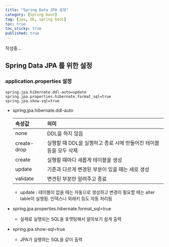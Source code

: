 ```yaml
---
title: "Spring Data JPA 설정"
category: [Spring boot]
tag: [jpa, db, spring boot]
toc: true
toc_sticky: true
published: true
---
```

작성중...

## Spring Data JPA 를 위한 설정

### application.properties 설정 
```properties
spring.jpa.hibernate.ddl-auto=update
spring.jpa.properties.hibernate.format_sql=true
spring.jpa.show-sql=true
```

- spring.jpa.hibernate.ddl-auto

    |   속성값          |    의미    |
    |   :---            |   :---    |
    |    none           |   DDL을 하지 않음                                                 |
    |    create-drop    |   실행할 때 DDL을 실행하고 종료 시에 만들어진 테이블 등을 모두 삭제   |
    |    create         |   실행할 때마다 새롭게 테이블을 생성                                |
    |    update         |   기존과 다르게 변경된 부분이 있을 때는 새로 생성                    |
    |    validate       |   변견된 부분만 알려주고 종료                                      |

    - update : 테이블이 없을 때는 자동으로 생성하고 변경이 필요할 때는 alter table이 실행됨. 인덱스나 외래키 등도 자동 처리됨

- spring.jpa.properties.hibernate.format_sql=true
    - 실제로 실행되는 SQL을 포맷팅해서 알아보기 쉽게 출력

- spring.jpa.show-sql=true
    - JPA가 실행하는 SQL을 같이 출력

